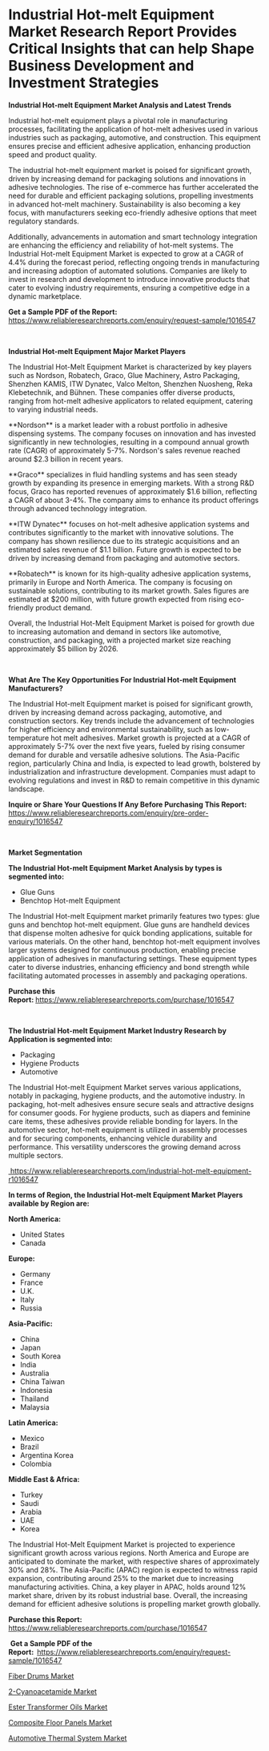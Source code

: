 <p><h1>Industrial Hot-melt Equipment Market Research Report Provides Critical Insights that can help Shape Business Development and Investment Strategies</h1></p><p><strong>Industrial Hot-melt Equipment Market Analysis and Latest Trends</strong></p>
<p><p>Industrial hot-melt equipment plays a pivotal role in manufacturing processes, facilitating the application of hot-melt adhesives used in various industries such as packaging, automotive, and construction. This equipment ensures precise and efficient adhesive application, enhancing production speed and product quality.</p><p>The industrial hot-melt equipment market is poised for significant growth, driven by increasing demand for packaging solutions and innovations in adhesive technologies. The rise of e-commerce has further accelerated the need for durable and efficient packaging solutions, propelling investments in advanced hot-melt machinery. Sustainability is also becoming a key focus, with manufacturers seeking eco-friendly adhesive options that meet regulatory standards.</p><p>Additionally, advancements in automation and smart technology integration are enhancing the efficiency and reliability of hot-melt systems. The Industrial Hot-melt Equipment Market is expected to grow at a CAGR of 4.4% during the forecast period, reflecting ongoing trends in manufacturing and increasing adoption of automated solutions. Companies are likely to invest in research and development to introduce innovative products that cater to evolving industry requirements, ensuring a competitive edge in a dynamic marketplace.</p></p>
<p><strong>Get a Sample PDF of the Report:&nbsp;</strong> <a href="https://www.reliableresearchreports.com/enquiry/request-sample/1016547">https://www.reliableresearchreports.com/enquiry/request-sample/1016547</a></p>
<p>&nbsp;</p>
<p><strong>Industrial Hot-melt Equipment Major Market Players</strong></p>
<p><p>The Industrial Hot-Melt Equipment Market is characterized by key players such as Nordson, Robatech, Graco, Glue Machinery, Astro Packaging, Shenzhen KAMIS, ITW Dynatec, Valco Melton, Shenzhen Nuosheng, Reka Klebetechnik, and Bühnen. These companies offer diverse products, ranging from hot-melt adhesive applicators to related equipment, catering to varying industrial needs.</p><p>**Nordson** is a market leader with a robust portfolio in adhesive dispensing systems. The company focuses on innovation and has invested significantly in new technologies, resulting in a compound annual growth rate (CAGR) of approximately 5-7%. Nordson's sales revenue reached around $2.3 billion in recent years.</p><p>**Graco** specializes in fluid handling systems and has seen steady growth by expanding its presence in emerging markets. With a strong R&D focus, Graco has reported revenues of approximately $1.6 billion, reflecting a CAGR of about 3-4%. The company aims to enhance its product offerings through advanced technology integration.</p><p>**ITW Dynatec** focuses on hot-melt adhesive application systems and contributes significantly to the market with innovative solutions. The company has shown resilience due to its strategic acquisitions and an estimated sales revenue of $1.1 billion. Future growth is expected to be driven by increasing demand from packaging and automotive sectors.</p><p>**Robatech** is known for its high-quality adhesive application systems, primarily in Europe and North America. The company is focusing on sustainable solutions, contributing to its market growth. Sales figures are estimated at $200 million, with future growth expected from rising eco-friendly product demand.</p><p>Overall, the Industrial Hot-Melt Equipment Market is poised for growth due to increasing automation and demand in sectors like automotive, construction, and packaging, with a projected market size reaching approximately $5 billion by 2026.</p></p>
<p>&nbsp;</p>
<p><strong>What Are The Key Opportunities For Industrial Hot-melt Equipment Manufacturers?</strong></p>
<p><p>The Industrial Hot-melt Equipment market is poised for significant growth, driven by increasing demand across packaging, automotive, and construction sectors. Key trends include the advancement of technologies for higher efficiency and environmental sustainability, such as low-temperature hot melt adhesives. Market growth is projected at a CAGR of approximately 5-7% over the next five years, fueled by rising consumer demand for durable and versatile adhesive solutions. The Asia-Pacific region, particularly China and India, is expected to lead growth, bolstered by industrialization and infrastructure development. Companies must adapt to evolving regulations and invest in R&D to remain competitive in this dynamic landscape.</p></p>
<p><strong>Inquire or Share Your Questions If Any Before Purchasing This Report:</strong> <a href="https://www.reliableresearchreports.com/enquiry/pre-order-enquiry/1016547">https://www.reliableresearchreports.com/enquiry/pre-order-enquiry/1016547</a></p>
<p>&nbsp;</p>
<p><strong>Market Segmentation</strong></p>
<p><strong>The Industrial Hot-melt Equipment Market Analysis by types is segmented into:</strong></p>
<p><ul><li>Glue Guns</li><li>Benchtop Hot-melt Equipment</li></ul></p>
<p><p>The Industrial Hot-melt Equipment market primarily features two types: glue guns and benchtop hot-melt equipment. Glue guns are handheld devices that dispense molten adhesive for quick bonding applications, suitable for various materials. On the other hand, benchtop hot-melt equipment involves larger systems designed for continuous production, enabling precise application of adhesives in manufacturing settings. These equipment types cater to diverse industries, enhancing efficiency and bond strength while facilitating automated processes in assembly and packaging operations.</p></p>
<p><strong>Purchase this Report:&nbsp;</strong><a href="https://www.reliableresearchreports.com/purchase/1016547">https://www.reliableresearchreports.com/purchase/1016547</a></p>
<p>&nbsp;</p>
<p><strong>The Industrial Hot-melt Equipment Market Industry Research by Application is segmented into:</strong></p>
<p><ul><li>Packaging</li><li>Hygiene Products</li><li>Automotive</li></ul></p>
<p><p>The Industrial Hot-melt Equipment Market serves various applications, notably in packaging, hygiene products, and the automotive industry. In packaging, hot-melt adhesives ensure secure seals and attractive designs for consumer goods. For hygiene products, such as diapers and feminine care items, these adhesives provide reliable bonding for layers. In the automotive sector, hot-melt equipment is utilized in assembly processes and for securing components, enhancing vehicle durability and performance. This versatility underscores the growing demand across multiple sectors.</p></p>
<p><a href="https://www.reliableresearchreports.com/industrial-hot-melt-equipment-r1016547">&nbsp;https://www.reliableresearchreports.com/industrial-hot-melt-equipment-r1016547</a></p>
<p><strong>In terms of Region, the Industrial Hot-melt Equipment Market Players available by Region are:</strong></p>
<p>
    <p> <strong> North America: </strong>
        <ul>
            <li>United States</li>
            <li>Canada</li>
        </ul>
        </p> 
    <p> <strong> Europe: </strong>
        <ul>
            <li>Germany</li>
            <li>France</li>
            <li>U.K.</li>
            <li>Italy</li>
            <li>Russia</li>
        </ul>
        </p> 
    <p> <strong> Asia-Pacific: </strong>
        <ul>
            <li>China</li>
            <li>Japan</li>
            <li>South Korea</li>
            <li>India</li>
            <li>Australia</li>
            <li>China Taiwan</li>
            <li>Indonesia</li>
            <li>Thailand</li>
            <li>Malaysia</li>
        </ul>
        </p> 
    <p> <strong> Latin America: </strong>
        <ul>
            <li>Mexico</li>
            <li>Brazil</li>
            <li>Argentina Korea</li>
            <li>Colombia</li>
        </ul>
        </p> 
    <p> <strong> Middle East & Africa: </strong>
        <ul>
            <li>Turkey</li>
            <li>Saudi</li>
            <li>Arabia</li>
            <li>UAE</li>
            <li>Korea</li>
        </ul>
    </p>
    </p>
<p><p>The Industrial Hot-Melt Equipment Market is projected to experience significant growth across various regions. North America and Europe are anticipated to dominate the market, with respective shares of approximately 30% and 28%. The Asia-Pacific (APAC) region is expected to witness rapid expansion, contributing around 25% to the market due to increasing manufacturing activities. China, a key player in APAC, holds around 12% market share, driven by its robust industrial base. Overall, the increasing demand for efficient adhesive solutions is propelling market growth globally.</p></p>
<p><strong>Purchase this Report: </strong><a href="https://www.reliableresearchreports.com/purchase/1016547">https://www.reliableresearchreports.com/purchase/1016547</a></p>
<p>&nbsp;<strong>Get a Sample PDF of the Report:&nbsp;&nbsp;</strong><a href="https://www.reliableresearchreports.com/enquiry/request-sample/1016547">https://www.reliableresearchreports.com/enquiry/request-sample/1016547</a></p>
<p><strong></strong></p>
<p><p><a href="https://www.linkedin.com/pulse/comprehensive-analysis-global-fiber-drums-market-growth-dpq8f?trackingId=j2EUXipjSi2AZ1pvIU3m2A%3D%3D">Fiber Drums Market</a></p><p><a href="https://issuu.com/reportprime-2/docs/2-cyanoacetamide-market-size-2030.p_63a47901307a6e">2-Cyanoacetamide Market</a></p><p><a href="https://github.com/JakirUddin651/Market-Research-Report-List-1/blob/main/ester-transformer-oils-market.md">Ester Transformer Oils Market</a></p><p><a href="https://www.linkedin.com/pulse/composite-floor-panels-market-forecasts-trends-impact-analysis-wdrif?trackingId=jUcsfMNPTimWTHmMxGQxMA%3D%3D">Composite Floor Panels Market</a></p><p><a href="https://medium.com/@marilynfhghoster53/this-report-aims-to-deliver-an-in-depth-analysis-of-the-global-automotive-thermal-system-market-7515a479a33a">Automotive Thermal System Market</a></p></p>